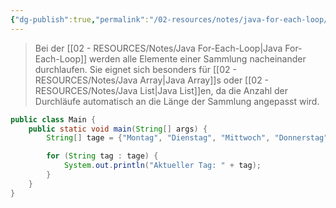 ```yaml
---
{"dg-publish":true,"permalink":"/02-resources/notes/java-for-each-loop/","tags":["code/java"],"noteIcon":"","updated":"2025-08-26T16:35:04.000+02:00"}
---
```


>Bei der [[02 - RESOURCES/Notes/Java For-Each-Loop\|Java For-Each-Loop]] werden alle Elemente einer Sammlung nacheinander durchlaufen.
> Sie eignet sich besonders für [[02 - RESOURCES/Notes/Java Array\|Java Array]]s oder [[02 - RESOURCES/Notes/Java List\|Java List]]en, da die Anzahl der Durchläufe automatisch an die Länge der Sammlung angepasst wird.

```java
public class Main {
    public static void main(String[] args) {
        String[] tage = {"Montag", "Dienstag", "Mittwoch", "Donnerstag", "Freitag"};

        for (String tag : tage) {
            System.out.println("Aktueller Tag: " + tag);
        }
    }
}
```